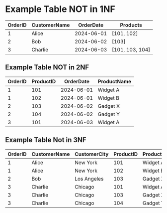 # Example Table NOT in 1NF

| OrderID | CustomerName | OrderDate   | Products            |
|---------|--------------|-------------|---------------------|
| 1       | Alice        | 2024-06-01  | [101, 102]          |
| 2       | Bob          | 2024-06-02  | [103]               |
| 3       | Charlie      | 2024-06-03  | [101, 103, 104]     |


## Example Table NOT in 2NF

| OrderID | ProductID | OrderDate   | ProductName   |
|---------|-----------|-------------|---------------|
| 1       | 101       | 2024-06-01  | Widget A      |
| 1       | 102       | 2024-06-01  | Widget B      |
| 2       | 103       | 2024-06-02  | Gadget X      |
| 2       | 104       | 2024-06-02  | Gadget Y      |
| 3       | 101       | 2024-06-03  | Widget A      |

## Example Table Not in 3NF

| OrderID | CustomerName | CustomerCity | ProductID | ProductName   | ProductCategory |
|---------|--------------|--------------|-----------|---------------|-----------------|
| 1       | Alice        | New York     | 101       | Widget A      | Electronics     |
| 1       | Alice        | New York     | 102       | Widget B      | Electronics     |
| 2       | Bob          | Los Angeles  | 103       | Gadget X      | Electronics     |
| 3       | Charlie      | Chicago      | 101       | Widget A      | Electronics     |
| 3       | Charlie      | Chicago      | 103       | Gadget X      | Electronics     |
| 3       | Charlie      | Chicago      | 104       | Gadget Y      | Electronics     |

